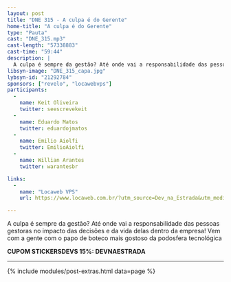 ```yaml
---
layout: post
title: "DNE 315 - A culpa é do Gerente"
home-title: "A culpa é do Gerente"
type: "Pauta"
cast: "DNE_315.mp3"
cast-length: "57338883"
cast-time: "59:44"
description: |
  A culpa é sempre da gestão? Até onde vai a responsabilidade das pessoas gestoras no impacto das decisões e da vida delas dentro da empresa! Vem com a gente com o papo de boteco mais gostoso da podosfera tecnológica
libsyn-image: "DNE_315_capa.jpg"
lybsyn-id: "21292784"
sponsors: ["revelo", "locawebvps"]
participants:
  -
    name: Keit Oliveira
    twitter: seescrevekeit
  -
    name: Eduardo Matos
    twitter: eduardojmatos
  -
    name: Emilio Aiolfi
    twitter: EmilioAiolfi
  -
    name: Willian Arantes
    twitter: warantesbr

links:
  -
    name: "Locaweb VPS"
    url: https://www.locaweb.com.br/?utm_source=Dev_na_Estrada&utm_medium=Spotify&utm_campaign=Locaweb_varejo&utm_content=https://www.devnaestrada.com.b

---
```


A culpa é sempre da gestão? Até onde vai a responsabilidade das pessoas gestoras no impacto das decisões e da vida delas dentro da empresa! Vem com a gente com o papo de boteco mais gostoso da podosfera tecnológica

<strong>CUPOM STICKERSDEVS 15%: DEVNAESTRADA</strong>

---

{% include modules/post-extras.html data=page %}
